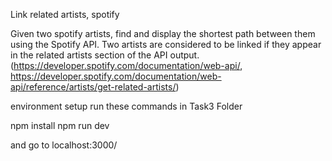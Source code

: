 Link related artists, spotify

Given two spotify artists, find and display the shortest path between them using the Spotify API. Two artists are considered to be linked if they appear in the related artists section of the API output. (https://developer.spotify.com/documentation/web-api/, https://developer.spotify.com/documentation/web-api/reference/artists/get-related-artists/)

environment setup
run these commands in Task3 Folder

npm install
npm run dev

and go to localhost:3000/
